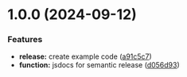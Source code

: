 # 1.0.0 (2024-09-12)


### Features

* **release:** create example code ([a91c5c7](https://github.com/brunomacedo-coxbr/semantic-release/commit/a91c5c76c10334d4910f757c173179af15b7a9d8))
* **function:** jsdocs for semantic release ([d056d93](https://github.com/brunomacedo-coxbr/semantic-release/commit/d056d9378e4b7f86e160830d9bac06fb0a9b5c06))

